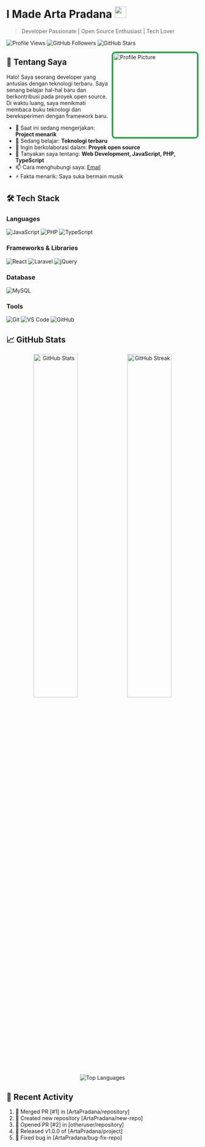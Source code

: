 # I Made Arta Pradana <img src="https://media.giphy.com/media/hvRJCLFzcasrR4ia7z/giphy.gif" width="30px">

> Developer Passionate | Open Source Enthusiast | Tech Lover

![Profile Views](https://komarev.com/ghpvc/?username=ArtaPradana&color=blueviolet)
![GitHub Followers](https://img.shields.io/github/followers/ArtaPradana?label=Follow&style=social)
![GitHub Stars](https://img.shields.io/github/stars/ArtaPradana?label=Stars&style=social)

<img align="right" src="https://avatars.githubusercontent.com/u/112266941" alt="Profile Picture" width="220" style="border-radius: 10px; border: 4px solid #2da44e;">

## 👋 Tentang Saya

Halo! Saya seorang developer yang antusias dengan teknologi terbaru. Saya senang belajar hal-hal baru dan berkontribusi pada proyek open source. Di waktu luang, saya menikmati membaca buku teknologi dan bereksperimen dengan framework baru.

- 🔭 Saat ini sedang mengerjakan: **Project menarik**
- 🌱 Sedang belajar: **Teknologi terbaru**
- 👯 Ingin berkolaborasi dalam: **Proyek open source**
- 💬 Tanyakan saya tentang: **Web Development, JavaScript, PHP, TypeScript**
- 📫 Cara menghubungi saya: [Email](mailto:email@artapradana11@gmail.com)
- ⚡ Fakta menarik: Saya suka bermain musik

## 🛠️ Tech Stack

### **Languages**

![JavaScript](https://img.shields.io/badge/JavaScript-F7DF1E?style=for-the-badge&logo=javascript&logoColor=black)
![PHP](https://img.shields.io/badge/PHP-777BB4?style=for-the-badge&logo=php&logoColor=white)
![TypeScript](https://img.shields.io/badge/TypeScript-007ACC?style=for-the-badge&logo=typescript&logoColor=white)

### **Frameworks & Libraries**

![React](https://img.shields.io/badge/React-20232A?style=for-the-badge&logo=react&logoColor=61DAFB)
![Laravel](https://img.shields.io/badge/Laravel-FF2D20?style=for-the-badge&logo=laravel&logoColor=white)
![jQuery](https://img.shields.io/badge/jQuery-0769AD?style=for-the-badge&logo=jquery&logoColor=white)

### **Database**

![MySQL](https://img.shields.io/badge/MySQL-00000F?style=for-the-badge&logo=mysql&logoColor=white)

### **Tools**

![Git](https://img.shields.io/badge/Git-F05032?style=for-the-badge&logo=git&logoColor=white)
![VS Code](https://img.shields.io/badge/VS_Code-0078D4?style=for-the-badge&logo=visual%20studio%20code&logoColor=white)
![GitHub](https://img.shields.io/badge/GitHub-100000?style=for-the-badge&logo=github&logoColor=white)

## 📈 GitHub Stats

<p align="center">
  <img src="https://github-readme-stats.vercel.app/api?username=ArtaPradana&show_icons=true&theme=default&hide_border=true" alt="GitHub Stats" width="48%">
  <img src="https://github-readme-streak-stats.herokuapp.com/?user=ArtaPradana&theme=default&hide_border=true" alt="GitHub Streak" width="48%">
</p>

<p align="center">
  <img src="https://github-readme-stats.vercel.app/api/top-langs/?username=ArtaPradana&layout=compact&theme=default&hide_border=true" alt="Top Languages">
</p>

## 🌟 Recent Activity

<!--START_SECTION:activity-->

1. 🎉 Merged PR [#1] in [ArtaPradana/repository]
2. 🚀 Created new repository [ArtaPradana/new-repo]
3. 💪 Opened PR [#2] in [otheruser/repository]
4. 🎊 Released v1.0.0 of [ArtaPradana/project]
5. 🐛 Fixed bug in [ArtaPradana/bug-fix-repo]
<!--END_SECTION:activity-->
